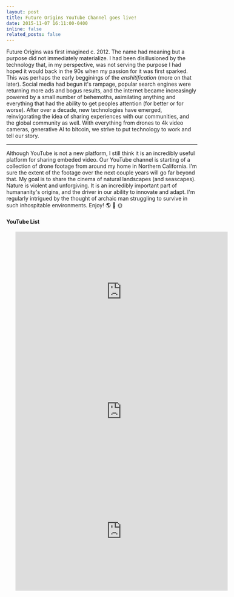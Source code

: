 ```yaml
---
layout: post
title: Future Origins YouTube Channel goes live!
date: 2015-11-07 16:11:00-0400
inline: false
related_posts: false
---
```


Future Origins was first imagined c. 2012. The name had meaning but a purpose did not immediately materialize. I had been disillusioned by the technology that, in my perspective, was not serving the purpose I had hoped it would back in the 90s when my passion for it was first sparked. This was perhaps the early begginings of the <i>enshitification</i> (more on that later). Social media had begun it's rampage, popular search engines were returning more ads and bogus results, and the internet became increasingly powered by a small number of behemoths, asimilating anything and everything that had the ability to get peoples attention (for better or for worse).
After over a decade, new technologies have emerged, reinvigorating the idea of sharing experiences with our communities, and the global community as well. With everything from drones to 4k video cameras, generative AI to bitcoin, we strive to put technology to work and tell our story.

---

Although YouTube is not a new platform, I still think it is an incredibly useful platform for sharing embeded video. Our YouTube channel is starting of a collection of drone footage from around my home in Northern California. I'm sure the extent of the footage over the next couple years will go far beyond that. My goal is to share the cinema of natural landscapes (and seascapes). Nature is violent and unforgiving. It is an incredibly important part of humananity's origins, and the driver in our ability to innovate and adapt. I'm regularly intrigued by the thought of archaic man struggling to survive in such inhospitable environments. Enjoy! :earth_americas: :evergreen_tree: :sun_with_face:

#### YouTube List

<ul>
    <iframe width="560" height="315" src="https://www.youtube.com/embed/AEgveH-nQPQ?si=ZmNVjRJNI2hfsbqn" title="YouTube video player" frameborder="0" allow="accelerometer; autoplay; clipboard-write; encrypted-media; gyroscope; picture-in-picture; web-share" referrerpolicy="strict-origin-when-cross-origin" allowfullscreen></iframe>
    <iframe width="560" height="315" src="https://www.youtube.com/embed/SBzX6ij-Nuo?si=dYZKmXLHu1kQazNL" title="YouTube video player" frameborder="0" allow="accelerometer; autoplay; clipboard-write; encrypted-media; gyroscope; picture-in-picture; web-share" referrerpolicy="strict-origin-when-cross-origin" allowfullscreen></iframe>
    <iframe width="560" height="315" src="https://www.youtube.com/embed/Gs96pTVSsp0?si=rXj0B2RXe5XB64IO" title="YouTube video player" frameborder="0" allow="accelerometer; autoplay; clipboard-write; encrypted-media; gyroscope; picture-in-picture; web-share" referrerpolicy="strict-origin-when-cross-origin" allowfullscreen></iframe>
</ul>

